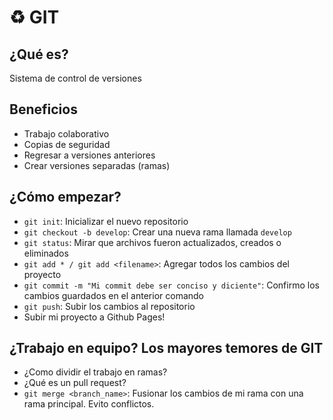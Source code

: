 # ♻️ GIT

## ¿Qué es?
Sistema de control de versiones

## Beneficios
-   Trabajo colaborativo
-   Copias de seguridad
-   Regresar a versiones anteriores
-   Crear versiones separadas (ramas)

## ¿Cómo empezar?

- `git init`: Inicializar el nuevo repositorio
- `git checkout -b develop`: Crear una nueva rama llamada `develop`
- `git status`: Mirar que archivos fueron actualizados, creados o eliminados
- `git add * / git add <filename>`: Agregar todos los cambios del proyecto
- `git commit -m "Mi commit debe ser conciso y diciente"`: Confirmo los cambios guardados en el anterior comando
- `git push`: Subir los cambios al repositorio
- Subir mi proyecto a Github Pages!

## ¿Trabajo en equipo? Los mayores temores de GIT
- ¿Como dividir el trabajo en ramas?
- ¿Qué es un pull request?
- `git merge <branch_name>`: Fusionar los cambios de mi rama con una rama principal. Evito conflictos.
